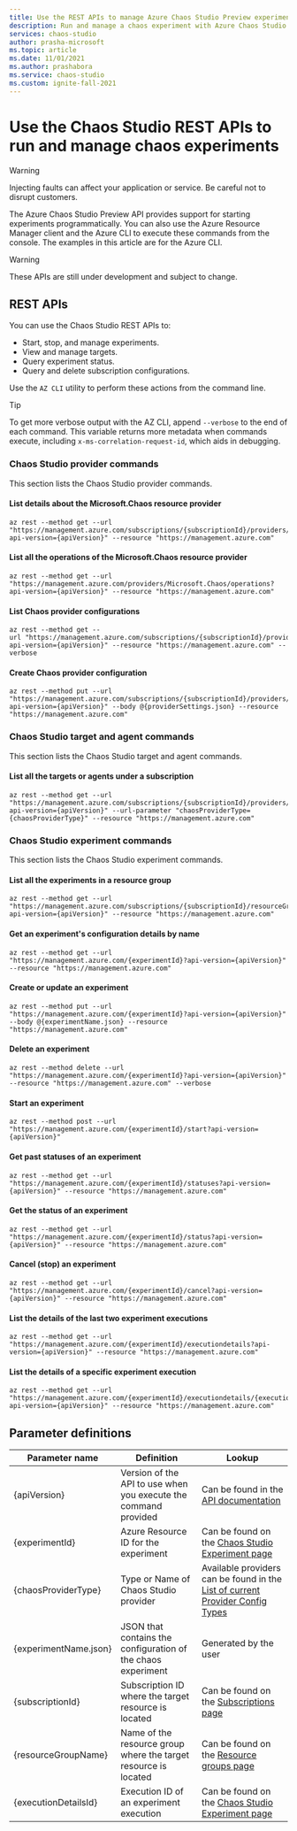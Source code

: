 ```yaml
---
title: Use the REST APIs to manage Azure Chaos Studio Preview experiments
description: Run and manage a chaos experiment with Azure Chaos Studio Preview by using REST APIs.
services: chaos-studio
author: prasha-microsoft 
ms.topic: article
ms.date: 11/01/2021
ms.author: prashabora
ms.service: chaos-studio
ms.custom: ignite-fall-2021
---
```


# Use the Chaos Studio REST APIs to run and manage chaos experiments

> [!WARNING]
> Injecting faults can affect your application or service. Be careful not to disrupt customers.

The Azure Chaos Studio Preview API provides support for starting experiments programmatically. You can also use the Azure Resource Manager client and the Azure CLI to execute these commands from the console. The examples in this article are for the Azure CLI.

> [!Warning]
> These APIs are still under development and subject to change.

## REST APIs

You can use the Chaos Studio REST APIs to:
* Start, stop, and manage experiments.
* View and manage targets.
* Query experiment status.
* Query and delete subscription configurations.

Use the `AZ CLI` utility to perform these actions from the command line.

> [!TIP]
> To get more verbose output with the AZ CLI, append `--verbose` to the end of each command. This variable returns more metadata when commands execute, including `x-ms-correlation-request-id`, which aids in debugging.

### Chaos Studio provider commands

This section lists the Chaos Studio provider commands.

#### List details about the Microsoft.Chaos resource provider

```azurecli
az rest --method get --url "https://management.azure.com/subscriptions/{subscriptionId}/providers/Microsoft.Chaos?api-version={apiVersion}" --resource "https://management.azure.com"
```

#### List all the operations of the Microsoft.Chaos resource provider

```azurecli
az rest --method get --url "https://management.azure.com/providers/Microsoft.Chaos/operations?api-version={apiVersion}" --resource "https://management.azure.com"
```

#### List Chaos provider configurations

```azurecli
az rest --method get --url "https://management.azure.com/subscriptions/{subscriptionId}/providers/microsoft.chaos/chaosProviderConfigurations/?api-version={apiVersion}" --resource "https://management.azure.com" --verbose 
```

#### Create Chaos provider configuration

```azurecli
az rest --method put --url "https://management.azure.com/subscriptions/{subscriptionId}/providers/microsoft.chaos/chaosProviderConfigurations/{chaosProviderType}?api-version={apiVersion}" --body @{providerSettings.json} --resource "https://management.azure.com"
```

### Chaos Studio target and agent commands

This section lists the Chaos Studio target and agent commands.

#### List all the targets or agents under a subscription

```azurecli
az rest --method get --url "https://management.azure.com/subscriptions/{subscriptionId}/providers/Microsoft.Chaos/chaosTargets/?api-version={apiVersion}" --url-parameter "chaosProviderType={chaosProviderType}" --resource "https://management.azure.com"
```

### Chaos Studio experiment commands

This section lists the Chaos Studio experiment commands.

#### List all the experiments in a resource group

```azurecli
az rest --method get --url "https://management.azure.com/subscriptions/{subscriptionId}/resourceGroups/{resourceGroupName}/providers/Microsoft.Chaos/chaosExperiments?api-version={apiVersion}" --resource "https://management.azure.com"
```

#### Get an experiment's configuration details by name

```azurecli
az rest --method get --url "https://management.azure.com/{experimentId}?api-version={apiVersion}" --resource "https://management.azure.com"
```

#### Create or update an experiment

```azurecli
az rest --method put --url "https://management.azure.com/{experimentId}?api-version={apiVersion}" --body @{experimentName.json} --resource "https://management.azure.com"
```

#### Delete an experiment

```azurecli
az rest --method delete --url "https://management.azure.com/{experimentId}?api-version={apiVersion}" --resource "https://management.azure.com" --verbose
```

#### Start an experiment

```azurecli
az rest --method post --url "https://management.azure.com/{experimentId}/start?api-version={apiVersion}"
```

#### Get past statuses of an experiment

```azurecli
az rest --method get --url "https://management.azure.com/{experimentId}/statuses?api-version={apiVersion}" --resource "https://management.azure.com"
```

#### Get the status of an experiment

```azurecli
az rest --method get --url "https://management.azure.com/{experimentId}/status?api-version={apiVersion}" --resource "https://management.azure.com"
```

#### Cancel (stop) an experiment

```azurecli
az rest --method get --url "https://management.azure.com/{experimentId}/cancel?api-version={apiVersion}" --resource "https://management.azure.com"
```

#### List the details of the last two experiment executions

```azurecli
az rest --method get --url "https://management.azure.com/{experimentId}/executiondetails?api-version={apiVersion}" --resource "https://management.azure.com"
```

#### List the details of a specific experiment execution

```azurecli
az rest --method get --url "https://management.azure.com/{experimentId}/executiondetails/{executionDetailsId}?api-version={apiVersion}" --resource "https://management.azure.com"
```

## Parameter definitions

| Parameter name | Definition | Lookup |
| --- | --- | --- |
| {apiVersion} | Version of the API to use when you execute the command provided | Can be found in the [API documentation](/rest/api/chaosstudio/) |
| {experimentId} | Azure Resource ID for the experiment | Can be found on the [Chaos Studio Experiment page](https://portal.azure.com/#blade/HubsExtension/BrowseResource/resourceType/Microsoft.chaos%2Fchaosexperiments) |
| {chaosProviderType} | Type or Name of Chaos Studio provider | Available providers can be found in the [List of current Provider Config Types](chaos-studio-fault-providers.md) |
| {experimentName.json} | JSON that contains the configuration of the chaos experiment | Generated by the user |
| {subscriptionId} | Subscription ID where the target resource is located | Can be found on the [Subscriptions page](https://portal.azure.com/#blade/Microsoft_Azure_Billing/SubscriptionsBlade) |
| {resourceGroupName} | Name of the resource group where the target resource is located | Can be found on the [Resource groups page](https://portal.azure.com/#blade/HubsExtension/BrowseResourceGroups) |
| {executionDetailsId} | Execution ID of an experiment execution | Can be found on the [Chaos Studio Experiment page](https://portal.azure.com/#blade/HubsExtension/BrowseResource/resourceType/Microsoft.chaos%2Fchaosexperiments) |
